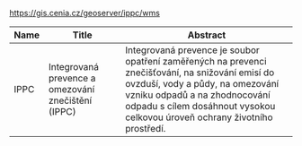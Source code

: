 https://gis.cenia.cz/geoserver/ippc/wms

|Name|Title|Abstract|
|--|--|--|
|IPPC|Integrovaná prevence a omezování znečištění (IPPC)|Integrovaná prevence je soubor opatření zaměřených na prevenci znečišťování, na snižování emisí do ovzduší, vody a půdy, na omezování vzniku odpadů a na zhodnocování odpadu s cílem dosáhnout vysokou celkovou úroveň ochrany životního prostředí.|
